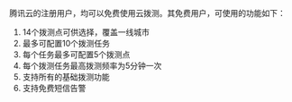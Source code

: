腾讯云的注册用户，均可以免费使用云拨测。其免费用户，可使用的功能如下：

1) 14个拨测点可供选择，覆盖一线城市
2) 最多可配置10个拨测任务
3) 每个任务最多可配置5个拨测点
4) 每个拨测任务最高拨测频率为5分钟一次
5) 支持所有的基础拨测功能
6) 支持免费短信告警
